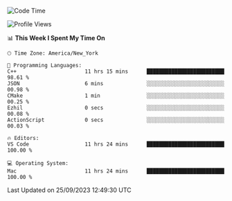 <!--START_SECTION:waka-->
![Code Time](http://img.shields.io/badge/Code%20Time-529%20hrs%2054%20mins-blue)

![Profile Views](http://img.shields.io/badge/Profile%20Views-0-blue)

📊 **This Week I Spent My Time On** 

```text
🕑︎ Time Zone: America/New_York

💬 Programming Languages: 
C++                      11 hrs 15 mins      █████████████████████████   98.61 % 
JSON                     6 mins              ░░░░░░░░░░░░░░░░░░░░░░░░░   00.98 % 
CMake                    1 min               ░░░░░░░░░░░░░░░░░░░░░░░░░   00.25 % 
Ezhil                    0 secs              ░░░░░░░░░░░░░░░░░░░░░░░░░   00.08 % 
ActionScript             0 secs              ░░░░░░░░░░░░░░░░░░░░░░░░░   00.03 % 

🔥 Editors: 
VS Code                  11 hrs 24 mins      █████████████████████████   100.00 % 

💻 Operating System: 
Mac                      11 hrs 24 mins      █████████████████████████   100.00 % 
```


 Last Updated on 25/09/2023 12:49:30 UTC
<!--END_SECTION:waka-->
